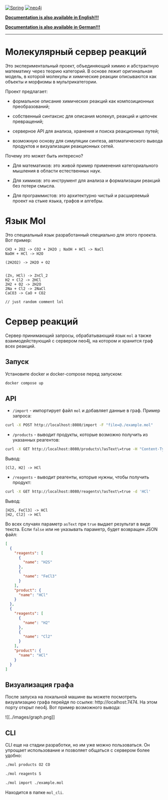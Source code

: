 [![Spring](https://img.shields.io/badge/Spring-a6e3a1?style=for-the-badge&logo=spring&labelColor=1e1e2e&logoColor=a6e3a1)](https://spring.io/)
[![neo4j](https://img.shields.io/badge/neo4j-89b4fa?style=for-the-badge&logo=neo4j&logoColor=cdd6f4&labelColor=1e1e2e)](https://neo4j.com/)

[**Documentation is also available in English!!!**](../README.md)

[**Documentation is also available in German!!!**](../de/README.md)

---

# Молекулярный сервер реакций
Это экспериментальный проект, объединяющий химию и абстрактную математику через теорию категорий. В основе лежит оригинальная модель, в которой молекулы и химические реакции описываются как объекты и морфизмы в мультрикатегории.

Проект предлагает:

- формальное описание химических реакций как композиционных преобразований;
    
- собственный синтаксис для описания молекул, реакций и цепочек превращений;
    
- серверное API для анализа, хранения и поиска реакционных путей;
    
- возможную основу для симуляции синтеза, автоматического вывода продуктов и визуализации реакционных сетей.
    

Почему это может быть интересно?

- Для математиков: это живой пример применения категориального мышления в области естественных наук.
- Для химиков: это инструмент для анализа и формализации реакций без потери смысла.
    
- Для программистов: это архитектурно чистый и расширяемый проект на стыке языка, графов и алгебры.

# Язык Mol

Это специальный язык разработанный специально для этого проекта. Вот пример:

```
CH3 + 2O2 -> CO2 + 2H2O ; NaOH + HCl -> NaCl  
NaOH + HCl -> H2O  
  
(2H2O2) -> 2H2O + O2  
  
  
(Zn, HCl) -> ZnCl_2  
H2 + Cl2 -> 2HCl  
2H2 + O2 -> 2H2O  
2Na + Cl2 -> 2NaCl  
CaCO3 -> CaO + CO2

// just random comment lol
```

# Сервер реакций

Сервер принимающий запросы, обрабатывающий язык `mol` а также взаимодействующий с сервером neo4j, на котором и хранится граф всех реакций.

## Запуск

Установите docker и docker-compose перед запуском:

```sh
docker compose up
```

## API

- `/import` - импортирует файл `mol` и добавляет данные в граф. Пример запроса:

```sh
curl -X POST http://localhost:8080/import -F "file=@./example.mol"
```

- `/products` - выводит продукты, которые возможно получить из указанных реагентов:

```sh
curl -X GET http://localhost:8080/products\?asText\=true -H "Content-Type: application/json" -d '["H2", "Cl2"]'
```

Вывод:

```
[Cl2, H2] -> HCl
```

- `/reagents` - выводит реагенты, которые нужны, чтобы получить продукт:

```sh
curl -X GET http://localhost:8080/reagents\?asText\=true -d 'HCl'
```

Вывод:

```
[H2S, FeCl3] -> HCl
[H2, Cl2] -> HCl
```

Во всех случаях параметр `asText` при `true` выдает результат в виде текста. Если `false` или не указывать параметр, будет возвращен JSON файл:

```json
[
  {
    "reagents": [
      {
        "name": "H2S"
      },
      {
        "name": "FeCl3"
      }
    ],
    "product": {
      "name": "HCl"
    }
  },
  {
    "reagents": [
      {
        "name": "H2"
      },
      {
        "name": "Cl2"
      }
    ],
    "product": {
      "name": "HCl"
    }
  }
]
```

## Визуализация графа

После запуска на локальной машине вы можете посмотреть визуализацию графа перейдя по ссылке: http://localhost:7474. На этом порту открыт neo4j. Вот пример возможного вывода:

![[../images/graph.png]]

## CLI

CLI еще на стадии разработки, но им уже можно пользоваться. Он упрощает использование и позволяет общаться с сервером более удобно:

```sh
./mol products O2 CO
```

```sh
./mol reagents S
```

```sh
./mol import ./example.mol
```

Находится в папке `mol_cli`.
